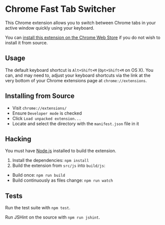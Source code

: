Chrome Fast Tab Switcher
========================

This Chrome extension allows you to switch between Chrome tabs in your active window quickly using your keyboard.

You can [install this extension on the Chrome Web Store](https://chrome.google.com/webstore/detail/fast-tab-switcher/jkhfenkikopkkpboaipgllclaaehgpjf) if you do not wish to install it from source.

Usage
-----

The default keyboard shortcut is `Alt+Shift+M` (`Opt+Shift+M` on OS X). You can, and may need to, adjust your keyboard shortcuts via the link at the very bottom of your Chrome extensions page at `chrome://extensions`.

Installing from Source
----------------------

 * Visit `chrome://extensions/`
 * Ensure `Developer mode` is checked
 * Click `Load unpacked extension...`
 * Locate and select the directory with the `manifest.json` file in it

Hacking
-------

You must have [Node.js](http://nodejs.org/) installed to build the extension.

1. Install the dependencies: `npm install`
2. Build the extension from `src/js` into `build/js`:
  * Build once: `npm run build`
  * Build continuously as files change: `npm run watch`

Tests
-----

Run the test suite with `npm test`.

Run JSHint on the source with `npm run jshint`.
